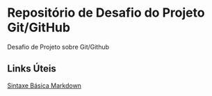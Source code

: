 # Repositório de Desafio do Projeto Git/GitHub 
Desafio de Projeto sobre Git/Github

## Links Úteis
[Sintaxe Básica Markdown](https://markdown.net.br/sintaxe-basica/)
